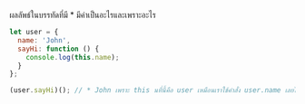 ผลลัพธ์ในบรรทัดที่มี * มีค่าเป็นอะไรและเพราะอะไร

```js
let user = {
  name: 'John',
  sayHi: function () {
    console.log(this.name);
  }
};

(user.sayHi)(); // * John เพราะ this นที่นี้คือ user เหมือนเราใช้คำสั่ง user.name เลยได้ value ค่า John !!